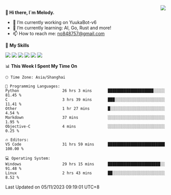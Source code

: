 <a href="#">
  <img align="right" src="https://github-readme-stats.vercel.app/api?username=melodyyuuka&count_private=true&show_icons=true" />
</a>

**👋 Hi there, I`m Melody.**

- 🔭 I’m currently working on YuukaBot-v6
- 🌱 I’m currently learning: AI, Go, Rust and more!
- 📫 How to reach me: no848757@gmail.com

🌟 **My Skills** 

![](https://img.shields.io/badge/-Python-3e74a2?style=flat-square&logo=Python&logoColor=fff)
![](https://img.shields.io/badge/-Java-007396?style=flat-square&logo=OpenJDK&logoColor=fff)
![](https://img.shields.io/badge/-Node.js-339933?style=flat-square&logo=Node.js&logoColor=fff)
![](https://img.shields.io/badge/-Git-f05032?style=flat-square&logo=git&logoColor=fff)
![](https://img.shields.io/badge/-PostgreSQL-4169e1?style=flat-square&logo=PostgreSQL&logoColor=fff)
![](https://img.shields.io/badge/-VSCode-007acc?style=flat-square&logo=Visual-Studio-Code&logoColor=fff)


<!--START_SECTION:waka-->
📊 **This Week I Spent My Time On** 

```text
🕑︎ Time Zone: Asia/Shanghai

💬 Programming Languages: 
Python                   26 hrs 3 mins       ████████████████████░░░░░   81.45 % 
C                        3 hrs 39 mins       ███░░░░░░░░░░░░░░░░░░░░░░   11.41 % 
Other                    1 hr 27 mins        █░░░░░░░░░░░░░░░░░░░░░░░░    4.54 % 
Markdown                 37 mins             ░░░░░░░░░░░░░░░░░░░░░░░░░    1.95 % 
Objective-C              4 mins              ░░░░░░░░░░░░░░░░░░░░░░░░░    0.25 % 

🔥 Editors: 
VS Code                  31 hrs 59 mins      █████████████████████████   100.00 % 

💻 Operating System: 
Windows                  29 hrs 15 mins      ███████████████████████░░   91.48 % 
Linux                    2 hrs 43 mins       ██░░░░░░░░░░░░░░░░░░░░░░░    8.52 % 
```


 Last Updated on 05/11/2023 09:19:01 UTC+8
<!--END_SECTION:waka-->

